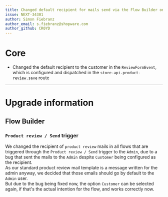 ```yaml
---
title: Changed default recipient for mails send via the Flow Builder on the product review send trigger
issue: NEXT-34301
author: Simon Fiebranz
author_email: s.fiebranz@shopware.com
author_github: CR0YD
---
```

# Core
* Changed the default recipient to the customer in the `ReviewFormEvent`, which is configured and dispatched in the `store-api.product-review.save` route
___
# Upgrade information

## Flow Builder
### `Product review / Send` trigger
We changed the recipient of `product review` mails in all flows that are triggered through the `Product review / Send` trigger to the `Admin`, due to a bug that sent the mails to the `Admin` despite `Customer` being configured as the recipient.  
As our standard product review mail template is a message written for the admin anyway, we decided that those emails should go by default to the `Admin` user.  
But due to the bug being fixed now, the option `Customer` can be selected again, if that's the actual intention for the flow, and works correctly now.
